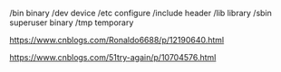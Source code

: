 /bin		binary
/dev		device
/etc		configure
/include	header
/lib		library
/sbin		superuser binary
/tmp		temporary

https://www.cnblogs.com/Ronaldo6688/p/12190640.html

https://www.cnblogs.com/51try-again/p/10704576.html